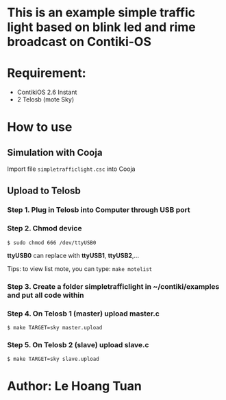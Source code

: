 # This is an example simple traffic light based on blink led and rime broadcast on Contiki-OS
# Requirement:
- ContikiOS 2.6 Instant
- 2 Telosb (mote Sky)
# How to use
## Simulation with Cooja
Import file `simpletrafficlight.csc` into Cooja
## Upload to Telosb
### Step 1. Plug in Telosb into Computer through USB port
### Step 2. Chmod device
```
$ sudo chmod 666 /dev/ttyUSB0
```
**ttyUSB0** can replace with **ttyUSB1**, **ttyUSB2**,...

Tips: to view list mote, you can type:
```make motelist```

### Step 3. Create a folder simpletrafficlight in ~/contiki/examples and put all code within
### Step 4. On Telosb 1 (master) upload master.c
```
$ make TARGET=sky master.upload
```
### Step 5. On Telosb 2 (slave) upload slave.c
```
$ make TARGET=sky slave.upload
```
# Author: Le Hoang Tuan